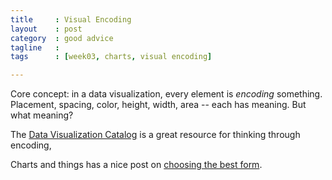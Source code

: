 ```yaml
---
title     : Visual Encoding
layout    : post
category  : good advice
tagline   : 
tags      : [week03, charts, visual encoding]

---
```


Core concept: in a data visualization, every element is *encoding* something. Placement, spacing, color, height, width, area -- each has meaning. But what meaning? 

The [Data Visualization Catalog](http://www.datavizcatalogue.com/) is a great resource for thinking through encoding, 


Charts and things has a nice post on [choosing the best form](http://chartsnthings.tumblr.com/post/36904562002/choosing-the-best-form). 
